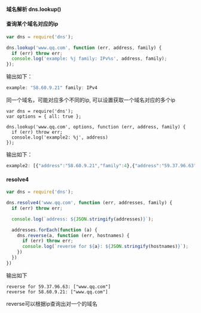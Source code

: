 #### 域名解析 dns.lookup()

#### 查询某个域名对应的ip
```javascript
var dns = require('dns');

dns.lookup('www.qq.com', function (err, address, family) {
  if (err) throw err;
  console.log('example: %j family: IPv%s', address, family);
});
```
输出如下：
```javascript
example: "58.60.9.21" family: IPv4
```
同一个域名，可能对应多个不同的ip, 可以设置获取一个域名对应的多个ip
```
var dns = require('dns');
var options = { all: true };

dns.lookup('www.qq.com', options, function (err, address, family) {
  if (err) throw err;
  console.log('example2: %j', address)
});
```
输出如下：
```javascript
example2: [{"address":"58.60.9.21","family":4},{"address":"59.37.96.63","family":4}]
```

#### resolve4

```javascript
var dns = require('dns');

dns.resolve4('www.qq.com', function (err, addresses, family) {
  if (err) throw err;

  console.log(`address: ${JSON.stringify(addresses)}`);

  addresses.forEach(function (a) {
    dns.reverse(a, function (err, hostnames) {
      if (err) throw err;
      console.log(`reverse for ${a}: ${JSON.stringify(hostnames)}`);
    })
  })
})
```
输出如下
```
reverse for 59.37.96.63: ["www.qq.com"]
reverse for 58.60.9.21: ["www.qq.com"]
```
reverse可以根据ip查询出对一个的域名